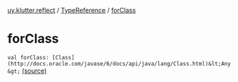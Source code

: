 [uy.klutter.reflect](../index.md) / [TypeReference](index.md) / [forClass](.)


# forClass

`val forClass: [Class](http://docs.oracle.com/javase/6/docs/api/java/lang/Class.html)&lt;Any&gt;` [(source)](https://github.com/kohesive/klutter/blob/master/reflect-core-jdk6/src/main/kotlin/uy/klutter/reflect/TypeInfo.kt#L20)


